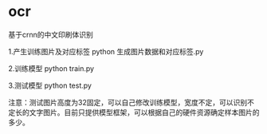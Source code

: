 # ocr
基于crnn的中文印刷体识别

1.产生训练图片及对应标签
   python 生成图片数据和对应标签.py
   
2.训练模型
   python train.py
   
3.测试模型
  python test.py
  
注意：测试图片高度为32固定，可以自己修改训练模型，宽度不定，可以识别不定长的文字图片。目前只提供模型框架，可以根据自己的硬件资源确定样本图片的多少。
 
